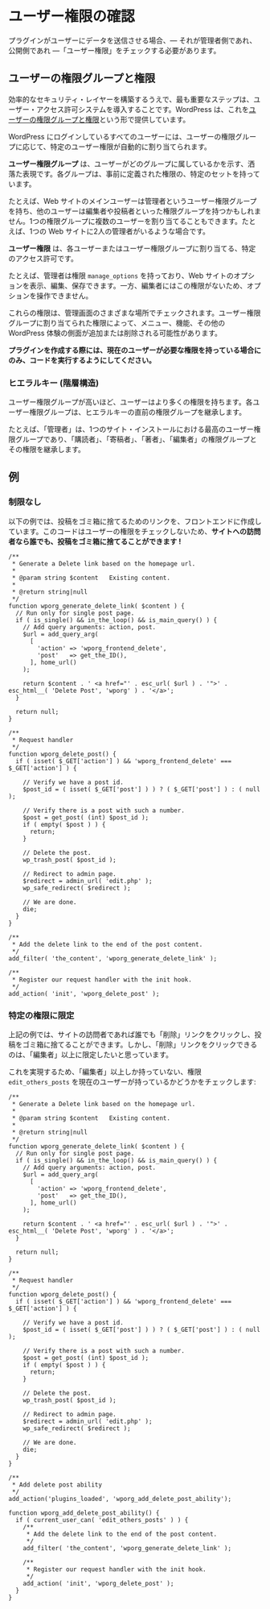 <!-- 
# Checking User Capabilities
 -->
# ユーザー権限の確認

<!-- 
If your plugin allows users to submit data—be it on the Admin or the Public side—it should check for User Capabilities.
 -->
プラグインがユーザーにデータを送信させる場合、— それが管理者側であれ、公開側であれ —「ユーザー権限」をチェックする必要があります。

<!-- 
## User Roles and Capabilities
 -->
## ユーザーの権限グループと権限

<!-- 
The most important step in creating an efficient security layer is having a user permission system in place. WordPress provides this in the form of [User Roles and Capabilities](https://developer.wordpress.org/plugins/users/roles-and-capabilities/).
 -->
効率的なセキュリティ・レイヤーを構築するうえで、最も重要なステップは、ユーザー・アクセス許可システムを導入することです。WordPress は、これを[ユーザーの権限グループと権限](https://developer.wordpress.org/plugins/users/roles-and-capabilities/)という形で提供しています。

<!-- 
Every user logged into WordPress is automatically assigned specific User capabilities depending on their User role.
 -->
WordPress にログインしているすべてのユーザーには、ユーザーの権限グループに応じて、特定のユーザー権限が自動的に割り当てられます。

<!-- 
**User roles** is just a fancy way of saying which group the user belongs to. Each group has a specific set of predefined capabilities.
 -->
**ユーザー権限グループ** は、ユーザーがどのグループに属しているかを示す、洒落た表現です。各グループは、事前に定義された権限の、特定のセットを持っています。

<!-- 
For example, the main user of your website will have the User role of an Administrator while other users might have roles like Editor or Author. You could have more than one user assigned to a role, i.e. there might be two Administrators for a website.
 -->
たとえば、Web サイトのメインユーザーは管理者というユーザー権限グループを持ち、他のユーザーは編集者や投稿者といった権限グループを持つかもしれません。1つの権限グループに複数のユーザーを割り当てることもできます。たとえば、1つの Web サイトに2人の管理者がいるような場合です。

<!-- 
**User capabilities** are the specific permissions that you assign to each user or to a User role.
 -->
**ユーザー権限** は、各ユーザーまたはユーザー権限グループに割り当てる、特定のアクセス許可です。

<!-- 
For example, Administrators have the `manage_options` capability which allows them to view, edit and save options for the website. Editors on the other hand lack this capability which will prevent them from interacting with options.
 -->
たとえば、管理者は権限 `manage_options` を持っており、Web サイトのオプションを表示、編集、保存できます。一方、編集者にはこの権限がないため、オプションを操作できません。

<!-- 
These capabilities are then checked at various points within the Admin. Depending on the capabilities assigned to a role; menus, functionality, and other aspects of the WordPress experience may be added or removed.
 -->
これらの権限は、管理画面のさまざまな場所でチェックされます。ユーザー権限グループに割り当てられた権限によって、メニュー、機能、その他の WordPress 体験の側面が追加または削除される可能性があります。

<!-- 
**As you build a plugin, make sure to run your code only when the current user has the necessary capabilities.**
 -->
**プラグインを作成する際には、現在のユーザーが必要な権限を持っている場合にのみ、コードを実行するようにしてください。**

<!-- 
### Hierarchy
 -->
### ヒエラルキー (階層構造)

<!-- 
The higher the user role, the more capabilities the user has. Each user role inherits the previous roles in the hierarchy.
 -->
ユーザー権限グループが高いほど、ユーザーはより多くの権限を持ちます。各ユーザー権限グループは、ヒエラルキーの直前の権限グループを継承します。

<!-- 
For example, the "Administrator", which is the highest user role on a single site installation, inherits the following roles and their capabilities: "Subscriber", "Contributor", "Author" and "Editor".
 -->
たとえば、「管理者」は、1つのサイト・インストールにおける最高のユーザー権限グループであり、「購読者」、「寄稿者」、「著者」、「編集者」の権限グループとその権限を継承します。

<!-- 
## Examples
 -->
## 例

<!-- 
### No Restrictions
 -->
### 制限なし

<!-- 
The example below creates a link on the frontend which gives the ability to trash posts. Because this code does not check user capabilities, **it allows any visitor to the site to trash posts!**
 -->
以下の例では、投稿をゴミ箱に捨てるためのリンクを、フロントエンドに作成しています。このコードはユーザーの権限をチェックしないため、**サイトへの訪問者なら誰でも、投稿をゴミ箱に捨てることができます !**

```
/**
 * Generate a Delete link based on the homepage url.
 *
 * @param string $content   Existing content.
 *
 * @return string|null
 */
function wporg_generate_delete_link( $content ) {
  // Run only for single post page.
  if ( is_single() && in_the_loop() && is_main_query() ) {
    // Add query arguments: action, post.
    $url = add_query_arg(
      [
        'action' => 'wporg_frontend_delete',
        'post'   => get_the_ID(),
      ], home_url()
    );

    return $content . ' <a href="' . esc_url( $url ) . '">' . esc_html__( 'Delete Post', 'wporg' ) . '</a>';
  }

  return null;
}

/**
 * Request handler
 */
function wporg_delete_post() {
  if ( isset( $_GET['action'] ) && 'wporg_frontend_delete' === $_GET['action'] ) {

    // Verify we have a post id.
    $post_id = ( isset( $_GET['post'] ) ) ? ( $_GET['post'] ) : ( null );

    // Verify there is a post with such a number.
    $post = get_post( (int) $post_id );
    if ( empty( $post ) ) {
      return;
    }

    // Delete the post.
    wp_trash_post( $post_id );

    // Redirect to admin page.
    $redirect = admin_url( 'edit.php' );
    wp_safe_redirect( $redirect );

    // We are done.
    die;
  }
}

/**
 * Add the delete link to the end of the post content.
 */
add_filter( 'the_content', 'wporg_generate_delete_link' );

/**
 * Register our request handler with the init hook.
 */
add_action( 'init', 'wporg_delete_post' );
```

<!-- 
### Restricted to a Specific Capability
 -->
### 特定の権限に限定

<!-- 
The example above allows any visitor to the site to click on the "Delete" link and trash the post. However, we only want Editors and above to be able to click on the "Delete" link.
 -->
上記の例では、サイトの訪問者であれば誰でも「削除」リンクをクリックし、投稿をゴミ箱に捨てることができます。しかし、「削除」リンクをクリックできるのは、「編集者」以上に限定したいと思っています。

<!-- 
To accomplish this, we will check that the current user has the capability `edit_others_posts`, which only Editors or above would have:
 -->
これを実現するため、「編集者」以上しか持っていない、権限 `edit_others_posts` を現在のユーザーが持っているかどうかをチェックします:

```
/**
 * Generate a Delete link based on the homepage url.
 *
 * @param string $content   Existing content.
 *
 * @return string|null
 */
function wporg_generate_delete_link( $content ) {
  // Run only for single post page.
  if ( is_single() && in_the_loop() && is_main_query() ) {
    // Add query arguments: action, post.
    $url = add_query_arg(
      [
        'action' => 'wporg_frontend_delete',
        'post'   => get_the_ID(),
      ], home_url()
    );

    return $content . ' <a href="' . esc_url( $url ) . '">' . esc_html__( 'Delete Post', 'wporg' ) . '</a>';
  }

  return null;
}

/**
 * Request handler
 */
function wporg_delete_post() {
  if ( isset( $_GET['action'] ) && 'wporg_frontend_delete' === $_GET['action'] ) {

    // Verify we have a post id.
    $post_id = ( isset( $_GET['post'] ) ) ? ( $_GET['post'] ) : ( null );

    // Verify there is a post with such a number.
    $post = get_post( (int) $post_id );
    if ( empty( $post ) ) {
      return;
    }

    // Delete the post.
    wp_trash_post( $post_id );

    // Redirect to admin page.
    $redirect = admin_url( 'edit.php' );
    wp_safe_redirect( $redirect );

    // We are done.
    die;
  }
}

/**
 * Add delete post ability
 */
add_action('plugins_loaded', 'wporg_add_delete_post_ability');

function wporg_add_delete_post_ability() {    
  if ( current_user_can( 'edit_others_posts' ) ) {
    /**
     * Add the delete link to the end of the post content.
     */
    add_filter( 'the_content', 'wporg_generate_delete_link' );

    /**
     * Register our request handler with the init hook.
     */
    add_action( 'init', 'wporg_delete_post' );
  }
}
```